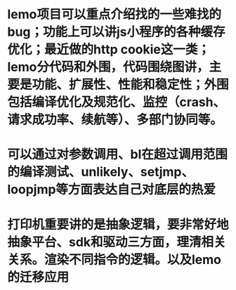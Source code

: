 # lemo项目可以重点介绍找的一些难找的bug；功能上可以讲js小程序的各种缓存优化；最近做的http cookie这一类； lemo分代码和外围，代码围绕图讲，主要是功能、扩展性、性能和稳定性；外围包括编译优化及规范化、监控（crash、请求成功率、续航等）、多部门协同等。
# 可以通过对参数调用、bl在超过调用范围的编译测试、unlikely、setjmp、loopjmp等方面表达自己对底层的热爱
# 打印机重要讲的是抽象逻辑，要非常好地抽象平台、sdk和驱动三方面，理清相关关系。渲染不同指令的逻辑。以及lemo的迁移应用
